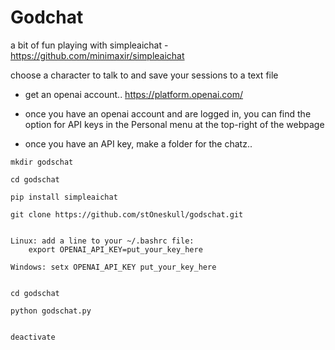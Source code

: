 # Godchat

a bit of fun playing with simpleaichat - https://github.com/minimaxir/simpleaichat

choose a character to talk to and save your sessions to a text file


- get an openai account.. https://platform.openai.com/

- once you have an openai account and are logged in, you can find the option for API keys in the Personal menu at the top-right of the webpage

- once you have an API key, make a folder for the chatz..

```
mkdir godschat

cd godschat

pip install simpleaichat

git clone https://github.com/stOneskull/godschat.git


Linux: add a line to your ~/.bashrc file:
    export OPENAI_API_KEY=put_your_key_here

Windows: setx OPENAI_API_KEY put_your_key_here


cd godschat 

python godschat.py


deactivate
```
